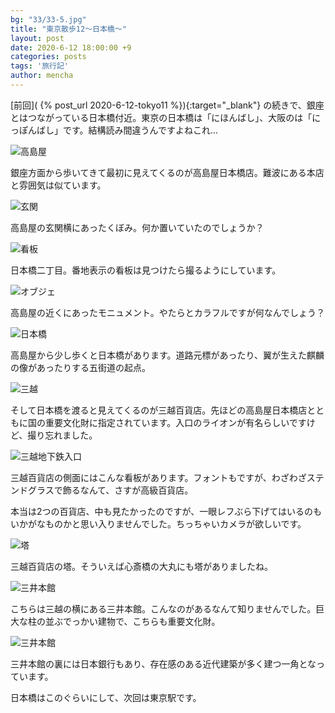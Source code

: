 ```yaml
---
bg: "33/33-5.jpg"
title: "東京散歩12～日本橋～"
layout: post
date: 2020-6-12 18:00:00 +9
categories: posts
tags: '旅行記'
author: mencha
---
```


[前回]( {% post_url 2020-6-12-tokyo11 %}){:target="_blank"} の続きで、銀座とはつながっている日本橋付近。東京の日本橋は「にほんばし」、大阪のは「にっぽんばし」です。結構読み間違うんですよねこれ...

![高島屋](https://drive.google.com/uc?export=view&id=1irBqixdJLJzSWhJ2s7AxVGCkvAAaoGRV)
<!--more-->
銀座方面から歩いてきて最初に見えてくるのが高島屋日本橋店。難波にある本店と雰囲気は似ています。

![玄関](https://drive.google.com/uc?export=view&id=14sytEh_MAzPueWbijVd9rKBT-dQxztDh)

高島屋の玄関横にあったくぼみ。何か置いていたのでしょうか？

![看板](https://drive.google.com/uc?export=view&id=1Ss80HqZm1hGa89BNI_gWEpERE8u48DIU)

日本橋二丁目。番地表示の看板は見つけたら撮るようにしています。

![オブジェ](https://drive.google.com/uc?export=view&id=1YgAZvnUSfTzSKBQp1kcJ67hP7HKHg0Qh)

高島屋の近くにあったモニュメント。やたらとカラフルですが何なんでしょう？

![日本橋](https://drive.google.com/uc?export=view&id=1BS29hPFl7nE4R7D6B5P2A6B92E92hH7A)

高島屋から少し歩くと日本橋があります。道路元標があったり、翼が生えた麒麟の像があったりする五街道の起点。

![三越](https://drive.google.com/uc?export=view&id=1PuBzSOZPkcZZ3Bg4oxbPSk8LiNr2FGS3)

そして日本橋を渡ると見えてくるのが三越百貨店。先ほどの高島屋日本橋店とともに国の重要文化財に指定されています。入口のライオンが有名らしいですけど、撮り忘れました。

![三越地下鉄入口](https://drive.google.com/uc?export=view&id=1cnl2ww6QXdpYq8thOIyIfy3KwVPGJz4M)

三越百貨店の側面にはこんな看板があります。フォントもですが、わざわざステンドグラスで飾るなんて、さすが高級百貨店。

本当は2つの百貨店、中も見たかったのですが、一眼レフぶら下げてはいるのもいかがなものかと思い入りませんでした。ちっちゃいカメラが欲しいです。

![塔](https://drive.google.com/uc?export=view&id=1PnOeHlz2m3PkyVzhPl0pJpbZSY2_xuvx)

三越百貨店の塔。そういえば心斎橋の大丸にも塔がありましたね。

![三井本館](https://drive.google.com/uc?export=view&id=1ePRRykNh4QjRWgOKvk2aMjzkZk3AB0pG)

こちらは三越の横にある三井本館。こんなのがあるなんて知りませんでした。巨大な柱の並ぶでっかい建物で、こちらも重要文化財。

![三井本館](https://drive.google.com/uc?export=view&id=1LordULfnsq7vNM-vIpj1NLficuMFXn4n)

三井本館の裏には日本銀行もあり、存在感のある近代建築が多く建つ一角となっています。

日本橋はこのぐらいにして、次回は東京駅です。